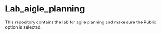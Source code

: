# Lab_aigle_planning
This repository contains the lab for agile planning and make sure the Public option is selected.
